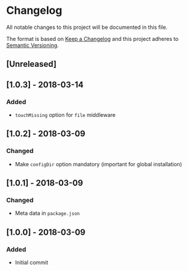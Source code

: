 # Changelog
All notable changes to this project will be documented in this file.

The format is based on [Keep a Changelog](http://keepachangelog.com/en/1.0.0/)
and this project adheres to [Semantic Versioning](http://semver.org/spec/v2.0.0.html).

## [Unreleased]

## [1.0.3] - 2018-03-14
### Added
- `touchMissing` option for `file` middleware

## [1.0.2] - 2018-03-09
### Changed
- Make `configDir` option mandatory (important for global installation)

## [1.0.1] - 2018-03-09
### Changed
- Meta data in `package.json`

## [1.0.0] - 2018-03-09
### Added
- Initial commit